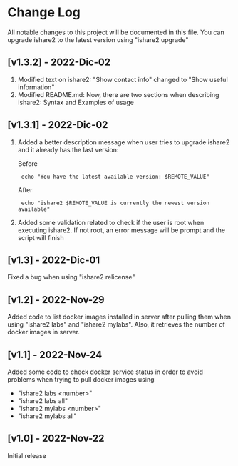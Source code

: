 # Change Log
All notable changes to this project will be documented in this file. You can upgrade ishare2 to the latest version using "ishare2 upgrade"

## [v1.3.2] - 2022-Dic-02

1) Modified text on ishare2: "Show contact info" changed to "Show useful information"
2) Modified README.md: Now, there are two sections when describing ishare2: Syntax and Examples of usage

## [v1.3.1] - 2022-Dic-02

1) Added a better description message when user tries to upgrade ishare2 and it already has the last version:

    Before
    
        echo "You have the latest available version: $REMOTE_VALUE"

    After
    
        echo "ishare2 $REMOTE_VALUE is currently the newest version available"

2) Added some validation related to check if the user is root when executing ishare2. If not root, an error message will be prompt and the script will finish

## [v1.3] - 2022-Dic-01

Fixed a bug when using "ishare2 relicense"

## [v1.2] - 2022-Nov-29

Added code to list docker images installed in server after pulling them when using "ishare2 labs" and "ishare2 mylabs". Also, it retrieves the number of docker images in server.

## [v1.1] - 2022-Nov-24
  
Added some code to check docker service status in order to avoid problems when trying to pull docker images using

* "ishare2 labs \<number\>"
* "ishare2 labs all"
* "ishare2 mylabs \<number\>"
* "ishare2 mylabs all"

## [v1.0] - 2022-Nov-22
Initial release
